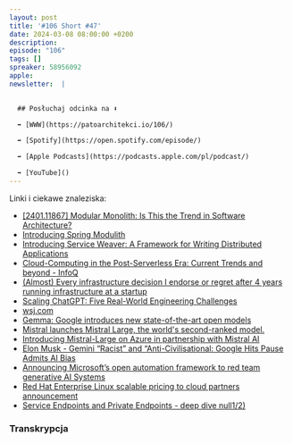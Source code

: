 ```yaml
---
layout: post
title: '#106 Short #47'
date: 2024-03-08 08:00:00 +0200
description: 
episode: "106"
tags: []
spreaker: 58956092
apple: 
newsletter:  |
  

  ## Posłuchaj odcinka na ⬇️

  ➡️ [WWW](https://patoarchitekci.io/106/)

  ➡️ [Spotify](https://open.spotify.com/episode/)

  ➡️ [Apple Podcasts](https://podcasts.apple.com/pl/podcast/)

  ➡️ [YouTube]()
---
```



Linki i ciekawe znaleziska:

- [[2401.11867] Modular Monolith: Is This the Trend in Software Architecture?](https://arxiv.org/abs/2401.11867)
- [Introducing Spring Modulith](https://spring.io/blog/2022/10/21/introducing-spring-modulith)
- [Introducing Service Weaver: A Framework for Writing Distributed Applications  ](https://opensource.googleblog.com/2023/03/introducing-service-weaver-framework-for-writing-distributed-applications.html)
- [Cloud-Computing in the Post-Serverless Era: Current Trends and beyond - InfoQ](https://www.infoq.com/articles/cloud-computing-post-serverless-trends)
- [(Almost) Every infrastructure decision I endorse or regret after 4 years running infrastructure at a startup](https://cep.dev/posts/every-infrastructure-decision-i-endorse-or-regret-after-4-years-running-infrastructure-at-a-startup)
- [Scaling ChatGPT: Five Real-World Engineering Challenges](https://newsletter.pragmaticengineer.com/p/scaling-chatgpt)
- [wsj.com](https://www.wsj.com/tech/ai/early-adopters-of-microsofts-ai-bot-wonder-if-its-worth-the-money-2e74e3a2)
- [Gemma: Google introduces new state-of-the-art open models](https://blog.google/technology/developers/gemma-open-models/)
- [Mistral launches Mistral Large, the world&#39;s second-ranked model.  ](https://www.linkedin.com/posts/omarsar_just-in-mistral-announces-mistral-large-activity-7167907277251792897-GPFA/?utm_source=share&utm_medium=member_ios)
- [Introducing Mistral-Large on Azure in partnership with Mistral AI  ](https://azure.microsoft.com/en-us/blog/microsoft-and-mistral-ai-announce-new-partnership-to-accelerate-ai-innovation-and-introduce-mistral-large-first-on-azure/)
- [Elon Musk - Gemini “Racist” and “Anti-Civilisational: Google Hits Pause Admits AI Bias  ](https://www.ccn.com/news/elon-musk-gemini-racist-google-hits-pause/)
- [Announcing Microsoft’s open automation framework to red team generative AI Systems  ](https://www.microsoft.com/en-us/security/blog/2024/02/22/announcing-microsofts-open-automation-framework-to-red-team-generative-ai-systems/)
- [Red Hat Enterprise Linux scalable pricing to cloud partners announcement](https://www.redhat.com/en/blog/red-hat-enterprise-linux-scalable-pricing-cloud-partners-announcement)
- [Service Endpoints and Private Endpoints - deep dive null1/2)  ](https://thecloudtheory.github.io/posts/azure-service-endpoints-and-private-endpoints-deep-dive-1-2/)

### Transkrypcja

